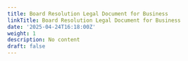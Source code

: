 ```yaml
---
title: Board Resolution Legal Document for Business
linkTitle: Board Resolution Legal Document for Business
date: '2025-04-24T16:18:00Z'
weight: 1
description: No content
draft: false
---
```



